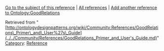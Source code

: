 [Go to the subject of this reference](../../Ontology/GoodRelations.md "Ontology:GoodRelations") | [All references](../../Community/References.1.md "Community:References") | [Add another reference to Ontology:GoodRelations](http://ontologydesignpatterns.org/wiki/Special:AddData/Reference?Reference[Subject]=Ontology:GoodRelations&subject=Ontology:GoodRelations)


Retrieved from "[http://ontologydesignpatterns.org/wiki/Community:References/GoodRelations\_Primer\_and\_User%27s\_Guide](../../Community/References/GoodRelations_Primer_and_User's_Guide.md)"
 [Category](http://ontologydesignpatterns.org/wiki/Special:Categories "Special:Categories"): [Reference](../../Category/Reference.md "Category:Reference")